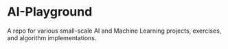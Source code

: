 # AI-Playground
A repo for various small-scale AI and Machine Learning projects, exercises, and algorithm implementations.

